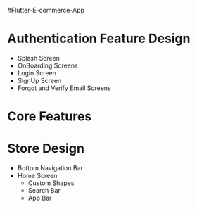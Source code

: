 #Flutter-E-commerce-App
# Authentication Feature Design
- Splash Screen
- OnBoarding Screens
- Login Screen
- SignUp Screen
- Forgot and Verify Email Screens
  
# Core Features 
# Store Design
- Bottom Navigation Bar
- Home Screen
   - Custom Shapes
   - Search Bar
   - App Bar


